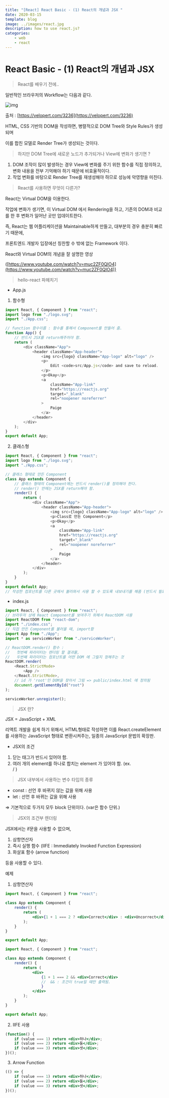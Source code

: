 ```yaml
---
title: "[React] React Basic - (1) React의 개념과 JSX "
date: 2020-03-15
template: blog
image: ../images/react.jpg
description: how to use react.js?
categories:
    - web
    - react
---
```


# React Basic - (1) React의 개념과 JSX

> React를 배우기 전에..

일반적인 브라우저의 Workflow는 다음과 같다.

![img](../mdimg/react_20200315.png)

출처 : [https://velopert.com/3236](https://velopert.com/3236)

HTML, CSS 기반의 DOM을 작성하면, 병렬적으로 DOM Tree와 Style Rules가 생성되며

이를 합친 모델로 Render Tree가 생성되는 것이다.

> 하지만 DOM Tree에 새로운 노드가 추가되거나 View에 변화가 생기면 ?

1. DOM 조작이 많이 발생하는 경우 View에 변화를 주기 위한 함수를 직접 정의하고, 변화 내용을 전부 기억해야 하기 때문에 비효율적이다.
2. 작업 변화를 바탕으로 Render Tree를 재생성해야 하므로 성능에 악영향을 미친다.

> React를 사용하면 무엇이 다른가?

React는 Virtual DOM을 이용한다.

작업에 변화가 생기면, 이 Virtual DOM 에서 Rendering을 하고, 기존의 DOM과 비교를 한 후 변화가 일어난 곳만 업데이트한다.

즉, React는 웹 어플리케이션을 Maintainable하게 만들고, 대부분의 경우 충분히 빠르기 때문에,

프론트엔드 개발자 입장에선 칭찬할 수 밖에 없는 Framework 이다.

React와 Virtual DOM의 개념을 잘 설명한 영상

([https://www.youtube.com/watch?v=muc2ZF0QIO4](https://www.youtube.com/watch?v=muc2ZF0QIO4))

> hello-react 파헤치기

-   App.js

1. 함수형

```javascript
import React, { Component } from "react";
import logo from "./logo.svg";
import "./App.css";

// function 함수이름 : 함수를 통해서 Component를 만들어 줌.
function App() {
    // 반드시 JSX를 return해주어야 함.
    return (
        <div className="App">
            <header className="App-header">
                <img src={logo} className="App-logo" alt="logo" />
                <p>
                    Edit <code>src/App.js</code> and save to reload.
                </p>
                <p>Okay</p>
                <a
                    className="App-link"
                    href="https://reactjs.org"
                    target="_blank"
                    rel="noopener noreferrer"
                >
                    Paige
                </a>
            </header>
        </div>
    );
}
export default App;
```

2. 클래스형

```javascript
import React, { Component } from "react";
import logo from "./logo.svg";
import "./App.css";

// 클래스 형태로 만든 Component
class App extends Component {
    // 클래스 형태의 Component에는 반드시 render()를 정의해야 한다.
    // render() 안에는 JSX를 return해야 함.
    render() {
        return (
            <div className="App">
                <header className="App-header">
                    <img src={logo} className="App-logo" alt="logo" />
                    <p>Class로 만든 Component</p>
                    <p>Okay</p>
                    <a
                        className="App-link"
                        href="https://reactjs.org"
                        target="_blank"
                        rel="noopener noreferrer"
                    >
                        Paige
                    </a>
                </header>
            </div>
        );
    }
}
export default App;
// 작성한 컴포넌트를 다른 곳에서 불러와서 사용 할 수 있도록 내보내기를 해줌 (반드시 필요 !)
```

-   index.js

```javascript
import React, { Component } from "react";
// 브라우저 상에 React Component를 보여주기 위해서 ReactDOM 사용
import ReactDOM from "react-dom";
import "./index.css";
// 직접 만든 Component를 불러올 때, import함
import App from "./App";
import * as serviceWorker from "./serviceWorker";

// ReactDOM.render() 함수 :
//   첫번째 파라미터는 렌더링 할 결과물,
//   두번째 파라미터는 컴포넌트를 어떤 DOM 에 그릴지 정해주는 것
ReactDOM.render(
    <React.StrictMode>
        <App />
    </React.StrictMode>,
    // id 가 'root'인 DOM을 찾아서 그림 => public/index.html 에 정의됨
    document.getElementById("root")
);

serviceWorker.unregister();
```

> JSX 란?

JSX = JavaScript + XML

리액트 개발을 쉽게 하기 위해서, HTML형태로 작성하면 이를 React.createElement 를 사용하는 JavaScript 형태로 변환시켜주는, 일종의 JavaScript 문법의 확장판.

-   JSX의 조건

1. 닫는 태그가 반드시 있어야 함.
2. 여러 개의 element를 하나로 합치는 element 가 있어야 함. (ex. <div> / <Fragment>)

> JSX 내부에서 사용하는 변수 타입의 종류

-   const : 선언 후 바뀌지 않는 값을 위해 사용
-   let : 선언 후 바뀌는 값을 위해 사용

⇒ 기본적으로 두가지 모두 block 단위이다. (var은 함수 단위.)

> JSX의 조건부 렌더링

JSX에서는 if문을 사용할 수 없으며,

1. 삼항연산자
2. 즉시 실행 함수 (IIFE : Immediately Invoked Function Expression)
3. 화살표 함수 (arrow function)

등을 사용할 수 있다.

예제

1. 삼항연산자

```jsx
import React, { Component } from "react";

class App extends Component {
    render() {
        return (
            <div>{1 + 1 === 2 ? <div>Correct</div> : <div>Uncorrect</div>}</div>
        );
    }
}

export default App;
```

```jsx
import React, { Component } from "react";

class App extends Component {
    render() {
        return (
            <div>
                {1 + 1 === 2 && <div>Correct</div>
                //	&& : 조건이 true일 때만 출력됨.
                }
            </div>
        );
    }
}

export default App;
```

2. IIFE 사용

```jsx
(function() {
    if (value === 1) return <div>하나</div>;
    if (value === 2) return <div>둘</div>;
    if (value === 3) return <div>셋</div>;
})();
```

3. Arrow Function

```jsx
(() => {
    if (value === 1) return <div>하나</div>;
    if (value === 2) return <div>둘</div>;
    if (value === 3) return <div>셋</div>;
})();
```
